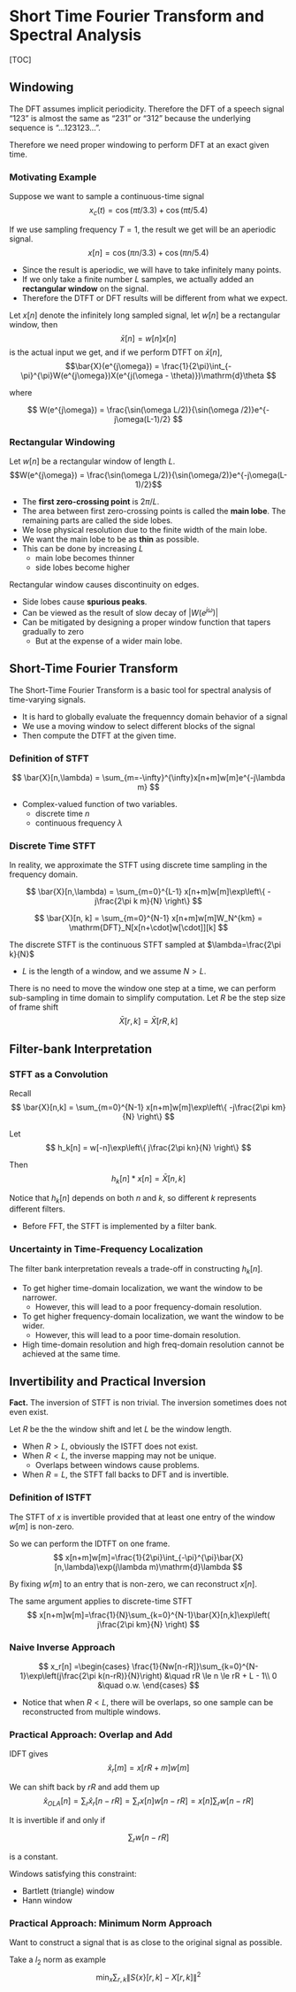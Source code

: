 # Short Time Fourier Transform and Spectral Analysis

[TOC]

## Windowing

The DFT assumes implicit periodicity. Therefore the DFT of a speech signal “123” is almost the same as “231” or “312” because the underlying sequence is “$\dots 123123\dots$”.

Therefore we need proper windowing to perform DFT at an exact given time.

### Motivating Example

Suppose we want to sample a continuous-time signal
$$x_c(t) = \cos(\pi t/3.3) + \cos(\pi t /5.4)$$

If we use sampling frequency $T=1$, the result we get will be an aperiodic signal.
$$ x[n] = \cos(\pi n/3.3) + \cos(\pi n/5.4) $$

- Since the result is aperiodic, we will have to take infinitely many points.
- If we only take a finite number $L$ samples, we actually added an **rectangular window** on the signal.
- Therefore the DTFT or DFT results will be different from what we expect.

Let $x[n]$ denote the infinitely long sampled signal, let $w[n]$ be a rectangular window, then
$$\bar{x}[n] = w[n]x[n]$$
is the actual input we get, and if we perform DTFT on $\bar{x}[n]$,
$$\bar{X}(e^{j\omega}) = \frac{1}{2\pi}\int_{-\pi}^{\pi}W(e^{j\omega})X(e^{j(\omega - \theta)})\mathrm{d}\theta $$

where

$$ W(e^{j\omega}) = \frac{\sin(\omega L/2)}{\sin(\omega /2)}e^{-j\omega(L-1)/2} $$

### Rectangular Windowing

Let $w[n]$ be a rectangular window of length $L$.
$$W(e^{j\omega}) = \frac{\sin(\omega L/2)}{\sin(\omega/2)}e^{-j\omega(L-1)/2}$$

- The **first zero-crossing point** is $2\pi / L$.
- The area between first zero-crossing points is called the **main lobe**. The remaining parts are called the side lobes.
- We lose physical resolution due to the finite width of the main lobe.
- We want the main lobe to be as **thin** as possible.
- This can be done by increasing $L$
  - main lobe becomes thinner
  - side lobes become higher

Rectangular window causes discontinuity on edges.

- Side lobes cause **spurious peaks**.
- Can be viewed as the result of slow decay of $|W(e^{j\omega})|$
- Can be mitigated by designing a proper window function that tapers gradually to zero
  - But at the expense of a wider main lobe.

## Short-Time Fourier Transform

The Short-Time Fourier Transform is a basic tool for spectral analysis of time-varying signals.

- It is hard to globally evaluate the frequenncy domain behavior of a signal
- We use a moving window to select different blocks of the signal
- Then compute the DTFT at the given time.

### Definition of STFT

$$ \bar{X}[n,\lambda) = \sum_{m=-\infty}^{\infty}x[n+m]w[m]e^{-j\lambda m} $$

- Complex-valued function of two variables.
  - discrete time $n$
  - continuous frequency $\lambda$

### Discrete Time STFT

In reality, we approximate the STFT using discrete time sampling in the frequency domain.

$$ \bar{X}[n,\lambda) = \sum_{m=0}^{L-1} x[n+m]w[m]\exp\left\{ -j\frac{2\pi k m}{N} \right\} $$

$$ \bar{X}[n, k] = \sum_{m=0}^{N-1} x[n+m]w[m]W_N^{km} = \mathrm{DFT}_N[x[n+\cdot]w[\cdot]][k] $$

The discrete STFT is the continuous STFT sampled at $\lambda=\frac{2\pi k}{N}$

- $L$ is the length of a window, and we assume $N > L$.

There is no need to move the window one step at a time, we can perform sub-sampling in time domain to simplify computation. Let $R$ be the step size of frame shift
$$ \bar{X}[r,k] = \bar{X}[rR,k] $$

## Filter-bank Interpretation

### STFT as a Convolution

Recall
$$ \bar{X}[n,k] = \sum_{m=0}^{N-1} x[n+m]w[m]\exp\left\{ -j\frac{2\pi km}{N} \right\} $$

Let
$$ h_k[n] = w[-n]\exp\left\{ j\frac{2\pi kn}{N} \right\} $$

Then
$$
h_k[n] * x[n] = \bar{X}[n,k]
$$

Notice that $h_k[n]$ depends on both $n$ and $k$, so different $k$ represents different filters.

- Before FFT, the STFT is implemented by a filter bank.

### Uncertainty in Time-Frequency Localization

The filter bank interpretation reveals a trade-off in constructing $h_k[n]$.

- To get higher time-domain localization, we want the window to be narrower.
  - However, this will lead to a poor frequency-domain resolution.
- To get higher frequency-domain localization, we want the window to be wider.
  - However, this will lead to a poor time-domain resolution.
- High time-domain resolution and high freq-domain resolution cannot be achieved at the same time.

## Invertibility and Practical Inversion

**Fact.** The inversion of STFT is non trivial. The inversion sometimes does not even exist.

Let $R$ be the the window shift and let $L$ be the window length.

- When $R>L$, obviously the ISTFT does not exist.
- When $R<L$, the inverse mapping may not be unique.
  - Overlaps between windows cause problems.
- When $R=L$, the STFT fall backs to DFT and is invertible.

### Definition of ISTFT

The STFT of $x$ is invertible provided that at least one entry of the window $w[m]$ is non-zero.

So we can perform the IDTFT on one frame.
$$ x[n+m]w[m]=\frac{1}{2\pi}\int_{-\pi}^{\pi}\bar{X}[n,\lambda)\exp(j\lambda m)\mathrm{d}\lambda $$

By fixing $w[m]$ to an entry that is non-zero, we can reconstruct $x[n]$.

The same argument applies to discrete-time STFT
$$ x[n+m]w[m]=\frac{1}{N}\sum_{k=0}^{N-1}\bar{X}[n,k]\exp\left( j\frac{2\pi km}{N} \right) $$

### Naive Inverse Approach

$$
x_r[n] =\begin{cases}
\frac{1}{Nw[n-rR]}\sum_{k=0}^{N-1}\exp\left(j\frac{2\pi k(n-rR)}{N}\right) &\quad rR \le n \le rR + L - 1\\
0 &\quad o.w.
\end{cases}
$$

- Notice that when $R<L$, there will be overlaps, so one sample can be reconstructed from multiple windows.

### Practical Approach: Overlap and Add

IDFT gives
$$ \hat{x}_r[m] = x[rR+m]w[m] $$

We can shift back by $rR$ and add them up
$$ \hat{x}_{OLA}[n] = \sum_r \hat{x}_r[n-rR] = \sum_r x[n]w[n-rR] = x[n]\sum_r w[n-rR] $$

It is invertible if and only if

$$ \sum_r w[n-rR] $$

is a constant.

Windows satisfying this constraint:

- Bartlett (triangle) window
- Hann window

### Practical Approach: Minimum Norm Approach

Want to construct a signal that is as close to the original signal as possible.

Take a $l_2$ norm as example
$$ \min_x\sum_{r,k}\| S\{x\}[r,k] - X[r,k] \|^2 $$
